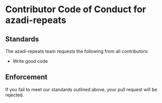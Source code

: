 # Contributor Code of Conduct for azadi-repeats

## Standards

The azadi-repeats team requests the following from all contributors:

- Write good code

## Enforcement

If you fail to meet our standards outlined above, your pull request will be rejected.
